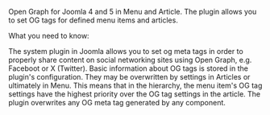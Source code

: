 Open Graph for Joomla 4 and 5 in Menu and Article. The plugin allows you to set OG tags for defined menu items and articles.

What you need to know:

The system plugin in Joomla allows you to set og meta tags in order to properly share content on social networking sites using Open Graph, e.g. Faceboot or X (Twitter). Basic information about OG tags is stored in the plugin's configuration. They may be overwritten by settings in Articles or ultimately in Menu. This means that in the hierarchy, the menu item's OG tag settings have the highest priority over the OG tag settings in the article. The plugin overwrites any OG meta tag generated by any component.
